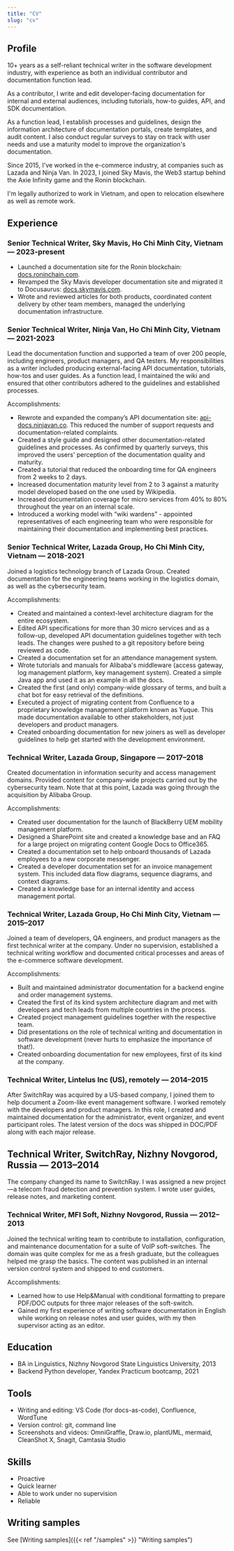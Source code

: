 ```yaml
---
title: "CV"
slug: "cv"
---
```


## Profile

10+ years as a self-reliant technical writer in the software development industry, with experience as both an individual contributor and documentation function lead.

As a contributor, I write and edit developer-facing documentation for internal and external audiences, including tutorials, how-to guides, API, and SDK documentation.

As a function lead, I establish processes and guidelines, design the information architecture of documentation portals, create templates, and audit content. I also conduct regular surveys to stay on track with user needs and use a maturity model to improve the organization's documentation.

Since 2015, I've worked in the e-commerce industry, at companies such as Lazada and Ninja Van. In 2023, I joined Sky Mavis, the Web3 startup behind the Axie Infinity game and the Ronin blockchain.

I'm legally authorized to work in Vietnam, and open to relocation elsewhere as well as remote work.

## Experience

### Senior Technical Writer, Sky Mavis, Ho Chi Minh City, Vietnam — 2023-present

* Launched a documentation site for the Ronin blockchain: [docs.roninchain.com](https://docs.roninchain.com).
* Revamped the Sky Mavis developer documentation site and migrated it to Docusaurus: [docs.skymavis.com](https://docs.skymavis.com).
* Wrote and reviewed articles for both products, coordinated content delivery by other team members, managed the underlying documentation infrastructure.

### Senior Technical Writer, Ninja Van, Ho Chi Minh City, Vietnam — 2021-2023

Lead the documentation function and supported a team of over 200 people, including engineers, product managers, and QA testers. My responsibilities as a writer included producing external-facing API documentation, tutorials, how-tos and user guides. As a function lead, I maintained the wiki and ensured that other contributors adhered to the guidelines and established processes.

Accomplishments:

* Rewrote and expanded the company’s API documentation site: [api-docs.ninjavan.co](https://api-docs.ninjavan.co). This reduced the number of support requests and documentation-related complaints.
* Created a style guide and designed other documentation-related guidelines and processes. As confirmed by quarterly surveys, this improved the users' perception of the documentation quality and maturity.
* Created a tutorial that reduced the onboarding time for QA engineers from 2 weeks to 2 days.
* Increased documentation maturity level from 2 to 3 against a maturity model developed based on the one used by Wikipedia.
* Increased documentation coverage for micro services from 40% to 80% throughout the year on an internal scale.
* Introduced a working model with “wiki wardens” - appointed representatives of each engineering team who were responsible for maintaining their documentation and implementing best practices.

### Senior Technical Writer, Lazada Group, Ho Chi Minh City, Vietnam — 2018-2021

Joined a logistics technology branch of Lazada Group. Created documentation for the engineering teams working in the logistics domain, as well as the cybersecurity team.

Accomplishments:

* Created and maintained a context-level architecture diagram for the entire ecosystem.
* Edited API specifications for more than 30 micro services and as a follow-up, developed API documentation guidelines together with tech leads. The changes were pushed to a git repository before being reviewed as code.
* Created a documentation set for an attendance management system.
* Wrote tutorials and manuals for Alibaba's middleware (access gateway, log management platform, key management system). Created a simple Java app and used it as an example in all the docs.
* Created the first (and only) company-wide glossary of terms, and built a chat bot for easy retrieval of the definitions.
* Executed a project of migrating content from Confluence to a proprietary knowledge management platform known as Yuque. This made documentation available to other stakeholders, not just developers and product managers.
* Created onboarding documentation for new joiners as well as developer guidelines to help get started with the development environment.

### Technical Writer, Lazada Group, Singapore — 2017–2018

Created documentation in information security and access management domains. Provided content for company-wide projects carried out by the cybersecurity team. Note that at this point, Lazada was going through the acquisition by Alibaba Group.

Accomplishments:

* Created user documentation for the launch of BlackBerry UEM mobility management platform.
* Designed a SharePoint site and created a knowledge base and an FAQ for a large project on migrating content Google Docs to Office365.
* Created a documentation set to help onboard thousands of Lazada employees to a new corporate messenger.
* Created a developer documentation set for an invoice management system. This included data flow diagrams, sequence diagrams, and context diagrams.
* Created a knowledge base for an internal identity and access management portal.
  
### Technical Writer, Lazada Group, Ho Chi Minh City, Vietnam — 2015–2017

Joined a team of developers, QA engineers, and product managers as the first technical writer at the company. Under no supervision, established a technical writing workflow and documented critical processes and areas of the e-commerce software development.

Accomplishments:

* Built and maintained administrator documentation for a backend engine and order management systems.
* Created the first of its kind system architecture diagram and met with developers and tech leads from multiple countries in the process.
* Created project management guidelines together with the respective team.
* Did presentations on the role of technical writing and documentation in software development (never hurts to emphasize the importance of that!).
* Created onboarding documentation for new employees, first of its kind at the company.

### Technical Writer, Lintelus Inc (US), remotely — 2014–2015

After SwitchRay was acquired by a US-based company, I joined them to help document a Zoom-like event management software. I worked remotely with the developers and product managers. In this role, I created and maintained documentation for the administrator, event organizer, and event participant roles. The latest version of the docs was shipped in DOC/PDF along with each major release.

## Technical Writer, SwitchRay, Nizhny Novgorod, Russia — 2013–2014

The company changed its name to SwitchRay. I was assigned a new project—a telecom fraud detection and prevention system. I wrote user guides, release notes, and marketing content.

### Technical Writer, MFI Soft, Nizhny Novgorod, Russia — 2012–2013

Joined the technical writing team to contribute to installation, configuration, and maintenance documentation for a suite of VoIP soft-switches. The domain was quite complex for me as a fresh graduate, but the colleagues helped me grasp the basics. The content was published in an internal version control system and shipped to end customers.

Accomplishments:

* Learned how to use Help&Manual with conditional formatting to prepare PDF/DOC outputs for three major releases of the soft-switch.
* Gained my first experience of writing software documentation in English while working on release notes and user guides, with my then supervisor acting as an editor.

## Education

* BA in Linguistics, Nizhny Novgorod State Linguistics University, 2013
* Backend Python developer, Yandex Practicum bootcamp, 2021

## Tools

* Writing and editing: VS Code (for docs-as-code), Confluence, WordTune
* Version control: git, command line
* Screenshots and videos: OmniGraffle, Draw.io, plantUML, mermaid, CleanShot X, Snagit, Camtasia Studio

## Skills

* Proactive
* Quick learner
* Able to work under no supervision
* Reliable
  
## Writing samples

See [Writing samples]({{< ref "/samples" >}} "Writing samples")
